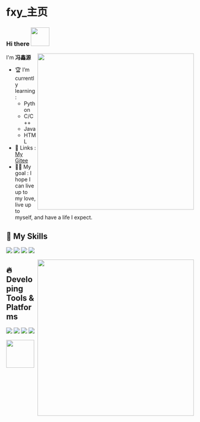 # fxy_主页
### **Hi there**   <img src="https://media.giphy.com/media/hvRJCLFzcasrR4ia7z/giphy.gif" width="50px" height="50px">
<a><img align="right" width="420" src="https://github-readme-stats.vercel.app/api?username=fengxinyuan&bg_color=30,e96443,904e95&title_color=fff&text_color=fff&hide_border=true" /></a>

I'm **冯鑫源**


- 🏆 I’m currently learning:
  - Python
  - C/C++
  - Java
  - HTML
- 🧲 Links : [My Gitee](https://gitee.com/fengxy02) 
- 🐱‍🏍 My goal : I hope I can live up to my love, live up to myself, and have a life I expect.
## 🥼 **My Skills**
![](https://img.shields.io/badge/-Python-3e74a2?style=flat-square&logo=Python&logoColor=fff)
![](https://img.shields.io/badge/-HTML-e76029?style=flat-square&logo=html5&logoColor=fff)
![](https://img.shields.io/badge/-C-339933?style=flat-square&logo=C&logoColor=fff)
![](https://img.shields.io/badge/-C++-4fc08d?style=flat-square&logo=cplusplus&logoColor=fff)


<img align="right" width="420" src="https://github-readme-stats.vercel.app/api/top-langs/?username=fengxinyuan&layout=compact&bg_color=30,e96443,904e95&title_color=fff&text_color=fff&hide_border=true" />


## 🔥 **Developing Tools & Platforms**
![](https://img.shields.io/badge/%20-Windows10-brightgreen)
![](https://img.shields.io/badge/%20-IDLE-blue)
![](https://img.shields.io/badge/%20-Pycharm-yellowgreen)
![](https://img.shields.io/badge/%20-Visual%20Studio%202019-purple)


<img align="left" src="https://cdn.jsdelivr.net/gh/yzyyz1387/WangYeQianger/nwafu.png" height="75px"> 

